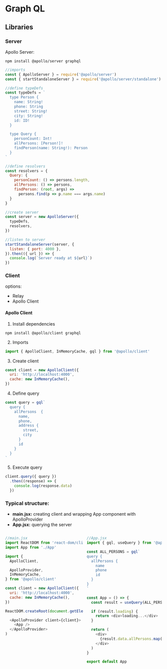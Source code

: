 # Graph QL


## Libraries

### Server

Apollo Server:
```
npm install @apollo/server graphql
```

```js
//imports
const { ApolloServer } = require('@apollo/server')
const { startStandaloneServer } = require('@apollo/server/standalone')

//define typeDefs
const typeDefs = `
  type Person {
    name: String!
    phone: String
    street: String!
    city: String! 
    id: ID!
  }

  type Query {
    personCount: Int!
    allPersons: [Person!]!
    findPerson(name: String!): Person
  }
`

//define resolvers
const resolvers = {
  Query: {
    personCount: () => persons.length,
    allPersons: () => persons,
    findPerson: (root, args) =>
      persons.find(p => p.name === args.name)
  }
}

//create server
const server = new ApolloServer({
  typeDefs,
  resolvers,
})

//listen to server
startStandaloneServer(server, {
  listen: { port: 4000 },
}).then(({ url }) => {
  console.log(`Server ready at ${url}`)
})

```

### Client
options:
- Relay
- Apollo Client

#### Apollo Client
1. Install dependencies
```
npm install @apollo/client graphql
```
2. Imports
```js
import { ApolloClient, InMemoryCache, gql } from '@apollo/client'
```
3. Create client
```js
const client = new ApolloClient({
  uri: 'http://localhost:4000',
  cache: new InMemoryCache(),
})
```
4. Define query
```js
const query = gql`
  query {
    allPersons  {
      name,
      phone,
      address {
        street,
        city
      }
      id
    }
  }
`
```
5. Execute query
```js
client.query({ query })
  .then((response) => {
    console.log(response.data)
  })
```

### Typical structure:

- **main.jsx:** creating client and wrapping App component with ApolloProvider
- **App.jsx:** querying the server
<div style="display:flex;gap:12px">

```js
//main.jsx
import ReactDOM from 'react-dom/client'
import App from './App'

import {
  ApolloClient,

  ApolloProvider,
  InMemoryCache,
} from '@apollo/client'

const client = new ApolloClient({
  uri: 'http://localhost:4000',
  cache: new InMemoryCache(),
})

ReactDOM.createRoot(document.getElementById('root')).render(

  <ApolloProvider client={client}>
    <App />
  </ApolloProvider>
)
```

```js
//App.jsx
import { gql, useQuery } from '@apollo/client'

const ALL_PERSONS = gql`
query {
  allPersons {
    name
    phone
    id
  }
}
`

const App = () => {
  const result = useQuery(ALL_PERSONS)

  if (result.loading) {
    return <div>loading...</div>
  }

  return (
    <div>
      {result.data.allPersons.map(p => p.name).join(', ')}
    </div>
  )
}

export default App
```
</div>